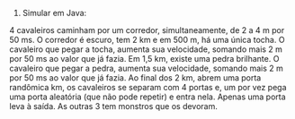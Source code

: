 1. Simular em Java:

4 cavaleiros caminham por um corredor, simultaneamente, de 2 a 4 m por 50 ms. O corredor é escuro, tem 2 km e em 500 m, há uma única tocha. O cavaleiro que pegar a tocha, aumenta sua velocidade, somando mais 2 m por 50 ms ao valor que já fazia. Em 1,5 km, existe uma pedra brilhante. O cavaleiro que pegar a pedra, aumenta sua velocidade, somando mais 2 m por 50 ms ao valor que já fazia. Ao final dos 2 km, abrem uma porta randômica km, os cavaleiros se separam com 4 portas e, um por vez pega uma porta aleatória (que não pode repetir) e entra nela. Apenas uma porta leva à saída. As outras 3 tem monstros que os devoram.
